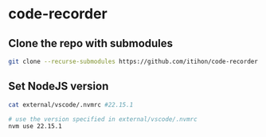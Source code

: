 # code-recorder

## Clone the repo with submodules 

```bash
git clone --recurse-submodules https://github.com/itihon/code-recorder
```

## Set NodeJS version

```bash
cat external/vscode/.nvmrc #22.15.1

# use the version specified in external/vscode/.nvmrc
nvm use 22.15.1
```